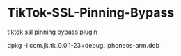 # TikTok-SSL-Pinning-Bypass
tiktok ssl pinning bypass plugin


dpkg -i com.jk.tk_0.0.1-23+debug_iphoneos-arm.deb
